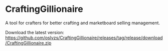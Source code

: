 # CraftingGillionaire

A tool for crafters for better crafting and marketboard selling management.

Download the latest version:
https://github.com/oslvzs/CraftingGillionaire/releases/tag/release/download/CraftingGillionaire.zip
